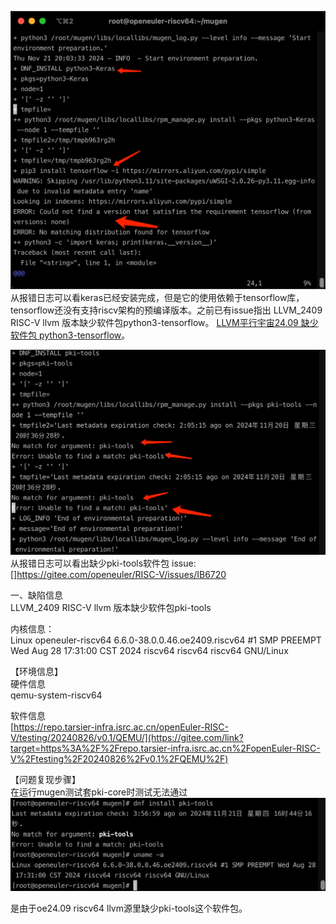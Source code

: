 ![image.png](https://raw.githubusercontent.com/KrealHtz/NoteImage/master/data/202411212018660.png)
从报错日志可以看keras已经安装完成，但是它的使用依赖于tensorflow库，tensorflow还没有支持riscv架构的预编译版本。之前已有issue指出 LLVM_2409 RISC-V llvm 版本缺少软件包python3-tensorflow。
 [LLVM平行宇宙24.09 缺少软件包 python3-tensorflow](https://gitee.com/openeuler/RISC-V/issues/IARG19?from=project-issue&search_text=tensorflow)。



![image.png](https://raw.githubusercontent.com/KrealHtz/NoteImage/master/data/202411212036406.png)
从报错日志可以看出缺少pki-tools软件包
issue: []https://gitee.com/openeuler/RISC-V/issues/IB6720







一、缺陷信息  
LLVM_2409 RISC-V llvm 版本缺少软件包pki-tools

内核信息：  
Linux openeuler-riscv64 6.6.0-38.0.0.46.oe2409.riscv64 #1 SMP PREEMPT Wed Aug 28 17:31:00 CST 2024 riscv64 riscv64 riscv64 GNU/Linux

【环境信息】  
硬件信息  
qemu-system-riscv64

软件信息  
[https://repo.tarsier-infra.isrc.ac.cn/openEuler-RISC-V/testing/20240826/v0.1/QEMU/](https://gitee.com/link?target=https%3A%2F%2Frepo.tarsier-infra.isrc.ac.cn%2FopenEuler-RISC-V%2Ftesting%2F20240826%2Fv0.1%2FQEMU%2F)

【问题复现步骤】  
在运行mugen测试套pki-core时测试无法通过  
![image.png](https://raw.githubusercontent.com/KrealHtz/NoteImage/master/data/202411212042735.png)

是由于oe24.09 riscv64 llvm源里缺少pki-tools这个软件包。  


